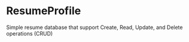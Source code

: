 # ResumeProfile
 Simple resume database that support Create, Read, Update, and Delete operations (CRUD)
